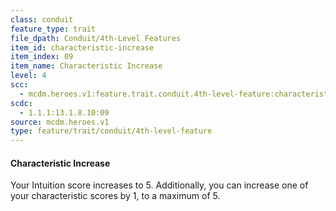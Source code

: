 ```yaml
---
class: conduit
feature_type: trait
file_dpath: Conduit/4th-Level Features
item_id: characteristic-increase
item_index: 09
item_name: Characteristic Increase
level: 4
scc:
  - mcdm.heroes.v1:feature.trait.conduit.4th-level-feature:characteristic-increase
scdc:
  - 1.1.1:13.1.8.10:09
source: mcdm.heroes.v1
type: feature/trait/conduit/4th-level-feature
---
```


#### Characteristic Increase

Your Intuition score increases to 5. Additionally, you can increase one of your characteristic scores by 1, to a maximum of 5.
